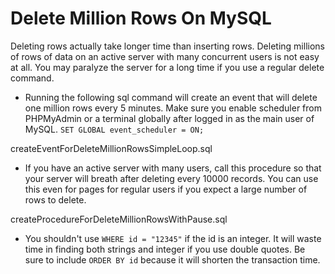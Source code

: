# Delete Million Rows On MySQL

Deleting rows actually take longer time than inserting rows. Deleting millions of rows of data on an active server with many concurrent users is not easy at all. You may paralyze the server for a long time if you use a regular delete command.

- Running the following sql command will create an event that will delete one million rows every 5 minutes. Make sure you enable scheduler from PHPMyAdmin or a terminal globally after logged in as the main user of MySQL. `SET GLOBAL event_scheduler = ON;`

createEventForDeleteMillionRowsSimpleLoop.sql

- If you have an active server with many users, call this procedure so that your server will breath after deleting every 10000 records. You can use this even for pages for regular users if you expect a large number of rows to delete.

createProcedureForDeleteMillionRowsWithPause.sql

* You shouldn't use `WHERE id = "12345"` if the id is an integer. It will waste time in finding both strings and integer if you use double quotes. Be sure to include `ORDER BY id` because it will shorten the transaction time. 
